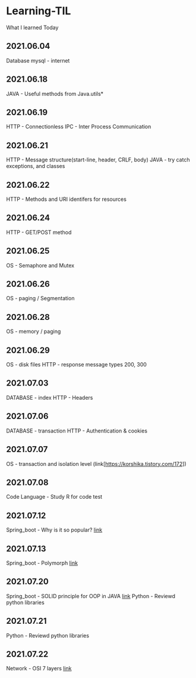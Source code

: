 # Learning-TIL
What I learned Today

## 2021.06.04
Database mysql - internet

## 2021.06.18
JAVA - Useful methods from Java.utils* 

## 2021.06.19
HTTP - Connectionless
IPC - Inter Process Communication

## 2021.06.21
HTTP - Message structure(start-line, header, CRLF, body)
JAVA - try catch exceptions, and classes

## 2021.06.22
HTTP - Methods and URI identifers for resources

## 2021.06.24
HTTP - GET/POST method

## 2021.06.25
OS - Semaphore and Mutex

## 2021.06.26
OS - paging / Segmentation

## 2021.06.28
OS - memory / paging

## 2021.06.29
OS - disk files
HTTP - response message types 200, 300

## 2021.07.03
DATABASE - index
HTTP - Headers

## 2021.07.06
DATABASE - transaction
HTTP - Authentication & cookies

## 2021.07.07
OS - transaction and isolation level (link[https://korshika.tistory.com/172])

## 2021.07.08
Code Language - Study R for code test 

## 2021.07.12
Spring_boot - Why is it so popular? [link](https://korshika.tistory.com/174)

## 2021.07.13
Spring_boot - Polymorph [link](https://korshika.tistory.com/176)

## 2021.07.20
Spring_boot - SOLID principle for OOP in JAVA [link](https://korshika.tistory.com/177)
Python - Reviewd python libraries

## 2021.07.21
Python - Reviewd python libraries

## 2021.07.22
Network - OSI 7 layers [link](https://korshika.tistory.com/181)